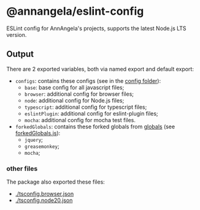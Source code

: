 # @annangela/eslint-config

ESLint config for AnnAngela's projects, supports the latest Node.js LTS version.

## Output

There are 2 exported variables, both via named export and default export:

* `configs`: contains these configs (see in the [config folder](src/configs)):
  * `base`: base config for all javascript files;
  * `browser`: additional config for browser files;
  * `node`: additional config for Node.js files;
  * `typescript`: additional config for typescript files;
  * `eslintPlugin`: additional config for eslint-plugin files;
  * `mocha`: additional config for mocha test files.
* `forkedGlobals`: contains these forked globals from [globals](https://github.com/sindresorhus/globals/blob/v13.24.0/globals.json) (see [forkedGlobals.js](src/forkedGlobals.js)):
  * `jquery`;
  * `greasemonkey`;
  * `mocha`;

### other files

The package also exported these files:

* [./tsconfig.browser.json](src/tsconfigs/tsconfig.browser.json)
* [./tsconfig.node20.json](src/tsconfigs/tsconfig.node20.json)
